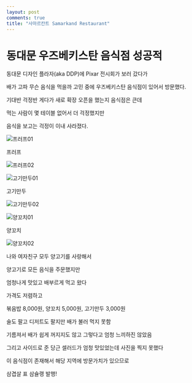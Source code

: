 ```yaml
---
layout: post
comments: true
title: "사마르칸트 Samarkand Restaurant"
---
```

# 동대문 우즈베키스탄 음식점 성공적

동대문 디자인 플라자(aka DDP)에 Pixar 전시회가 보러 갔다가

배가 고파 무슨 음식을 먹을까 고민 중에 우즈베키스탄 음식점이 있어서 방문했다.

기대반 걱정반 게다가 새로 확장 오픈을 했는지 음식점은 큰데

먹는 사람이 몇 테이블 없어서 더 걱정했지만

음식을 보고는 걱정이 이내 사라졌다.

![프러프01](http://i.imgur.com/XVKJy88.jpg)

프러프

![프러프02](http://i.imgur.com/oX6vphO.jpg)

![고기만두01](http://i.imgur.com/wh37yZ9.jpg)

고기만두

![고기만두02](http://i.imgur.com/il3WB1Y.jpg)

![양꼬치01](http://i.imgur.com/JDiGlgq.jpg)

양꼬치

![양꼬치02](http://i.imgur.com/Ly149uX.jpg)

나와 여자친구 모두 양고기를 사랑해서 

양고기로 모든 음식을 주문했지만

엄청나게 맛있고 배부르게 먹고 왔다

가격도 저렴하고

볶음밥 8,000원, 양꼬치 5,000원, 고기만두 3,000원

술도 팔고 디저트도 팔지만 배가 불러 먹지 못함

기름져서 배가 쉽게 꺼지지도 않고 그렇다고 엄청 느끼하진 않았음

그리고 사이드로 준 당근 셀러드가 엄청 맛있었는데 사진을 찍지 못했다

이 음식점이 존재해서 해당 지역에 방문가치가 있으므로

삼겹살 표 삼슐랭 발행!
